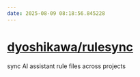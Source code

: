 ```yaml
---
date: 2025-08-09 08:18:56.845228
---
```


# [dyoshikawa/rulesync](https://github.com/dyoshikawa/rulesync)

sync AI assistant rule files across projects